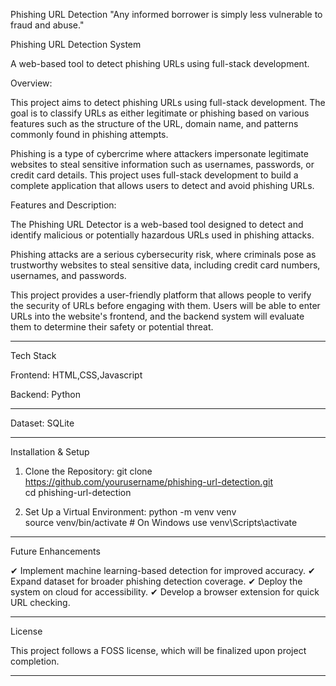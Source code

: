 Phishing URL Detection
"Any informed borrower is simply less vulnerable to fraud and abuse."

Phishing URL Detection System

A web-based tool to detect phishing URLs using full-stack development.

Overview:

This project aims to detect phishing URLs using full-stack development. The goal is to classify URLs as either legitimate or phishing based on various features such as the structure of the URL, domain name, and patterns commonly found in phishing attempts.

Phishing is a type of cybercrime where attackers impersonate legitimate websites to steal sensitive information such as usernames, passwords, or credit card details. This project uses full-stack development to build a complete application that allows users to detect and avoid phishing URLs.

Features and Description:

The Phishing URL Detector is a web-based tool designed to detect and identify malicious or potentially hazardous URLs used in phishing attacks.

Phishing attacks are a serious cybersecurity risk, where criminals pose as trustworthy websites to steal sensitive data, including credit card numbers, usernames, and passwords.

This project provides a user-friendly platform that allows people to verify the security of URLs before engaging with them. Users will be able to enter URLs into the website's frontend, and the backend system will evaluate them to determine their safety or potential threat.

---

Tech Stack

Frontend:  HTML,CSS,Javascript

Backend:  Python

---

Dataset: SQLite

---

Installation & Setup

1. Clone the Repository:
git clone https://github.com/yourusername/phishing-url-detection.git  
cd phishing-url-detection

2. Set Up a Virtual Environment:
python -m venv venv  
source venv/bin/activate  # On Windows use venv\Scripts\activate

---

Future Enhancements

✔ Implement machine learning-based detection for improved accuracy.
✔ Expand dataset for broader phishing detection coverage.
✔ Deploy the system on cloud for accessibility.
✔ Develop a browser extension for quick URL checking.

---

License

This project follows a FOSS license, which will be finalized upon project completion.

---



